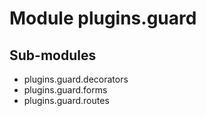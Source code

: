 Module plugins.guard
====================

Sub-modules
-----------
* plugins.guard.decorators
* plugins.guard.forms
* plugins.guard.routes
